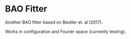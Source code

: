 # BAO Fitter

Another BAO fitter based on Beutler et. al (2017).

Works in configuration and Fourier space (currently testing).
